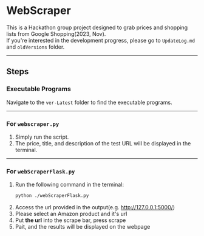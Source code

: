 # WebScraper

This is a Hackathon group project designed to grab prices and shopping lists from Google Shopping(2023, Nov).<br />
If you're interested in the development progress, please go to `UpdateLog.md` and `oldVersions` folder.

---

## Steps

### **Executable Programs**
Navigate to the `ver-Latest` folder to find the executable programs.

---

### **For `webscraper.py`**
1. Simply run the script.
2. The price, title, and description of the test URL will be displayed in the terminal.

---

### **For `webScraperFlask.py`**
1. Run the following command in the terminal:
   ```bash
   python ./webScraperFlask.py
2. Access the url provided in the output(e.g. http://127.0.0.1:5000/) <br />
3. Please select an Amazon product and it's url<br />
4. Put **the url** into the scrape bar, press scrape<br />
5. Pait, and the results will be displayed on the webpage
